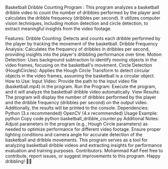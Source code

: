 Basketball Dribble Counting Program : 
This program analyzes a basketball dribble video to count the number of dribbles performed by the player and calculates the dribble frequency (dribbles per second). It utilizes computer vision techniques, including motion detection and circle detection, to extract meaningful insights from the video footage.

Features:
Dribble Counting: Detects and counts each dribble performed by the player by tracking the movement of the basketball.
Dribble Frequency Analysis: Calculates the frequency of dribbles in dribbles per second, providing insights into the player's dribbling performance over time.
Motion Detection: Uses background subtraction to identify moving objects in the video frames, focusing on the basketball's movement.
Circle Detection (HoughCircles): Applies the Hough Circle Transform to detect circular objects in the video frames, assuming the basketball is a circular object.
How to Use:
Input Video:
Provide the path to the input video file (basketball.mp4) in the program.
Run the Program:
Execute the program, and it will analyze the basketball dribble video automatically.
View Results:
The program will display the number of dribbles performed by the player and the dribble frequency (dribbles per second) on the output video.
Additionally, the results will be printed to the console.
Dependencies:
Python (3.x recommended)
OpenCV (4.x recommended)
Usage Example:
python
Copy code
python basketball_dribble_counter.py
Additional Notes:
Adjust parameters in the program (e.g., Hough Circle parameters) as needed to optimize performance for different video footage.
Ensure proper lighting conditions and camera angle for accurate detection of the basketball and dribble movements.
This program serves as a tool for analyzing basketball dribble videos and extracting insights for performance evaluation and training purposes.
Contributors:
Mohammad Kaif
Feel free to contribute, report issues, or suggest improvements to this program. Happy dribbling! 🏀✨
